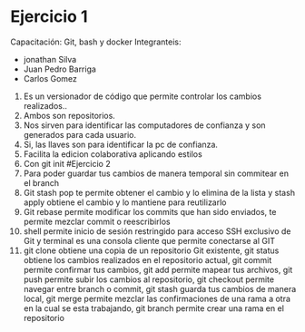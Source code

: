 # Ejercicio 1
Capacitación: Git, bash y docker
Integranteis:
- jonathan Silva
- Juan Pedro Barriga
- Carlos Gomez
1. Es un versionador de código que permite controlar los cambios realizados..
2. Ambos son repositorios.
3. Nos sirven para identificar las computadores de confianza y son generados para cada usuario.
4. Si, las llaves son para identificar la pc de confianza.
5. Facilita la edicion colaborativa aplicando estilos
6. Con git init
#Ejercicio 2
1. Para poder guardar tus cambios de manera temporal sin commitear en el branch
2. Git stash pop te permite obtener el cambio y lo elimina de la lista y stash apply obtiene el cambio y lo mantiene para reutilizarlo
3. Git rebase permite modificar los commits que han sido enviados, te permite mezclar commit o reescribirlos
4. shell permite inicio de sesión restringido para acceso SSH exclusivo de Git y terminal es una consola cliente que permite conectarse al GIT
5. git clone obtiene una copia de un repositorio Git existente, git status obtiene los cambios realizados en el repositorio actual, git commit permite confirmar tus cambios, git add permite mapear tus archivos, git push permite subir los cambios al repositorio, git checkout permite navegar entre branch o commit, git stash guarda tus cambios de manera local, git merge permite mezclar las confirmaciones de una rama a otra en la cual se esta trabajando, git branch permite crear una rama en el repositorio
